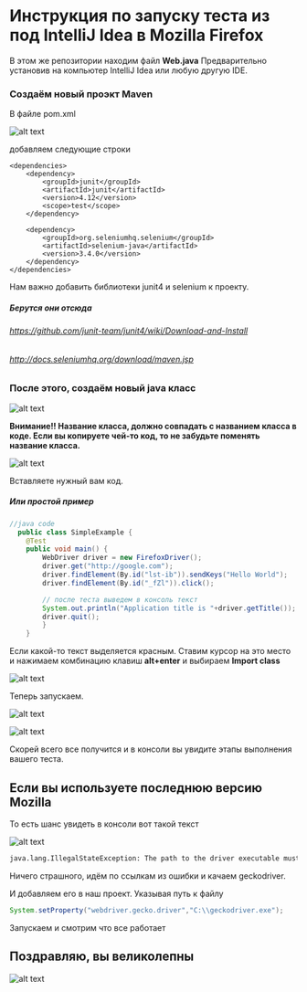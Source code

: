 # Инструкция по запуску теста из под IntelliJ Idea в Mozilla Firefox
В этом же репозитории находим файл **Web.java**
Предварительно установив на компьютер IntelliJ Idea или любую другую IDE.
### Создаём новый проэкт Maven
В файле pom.xml

![alt text](https://image.prntscr.com/image/Rb5eTubkQlausc6AtT_Lig.png)

добавляем следующие строки 

    <dependencies>
        <dependency>
            <groupId>junit</groupId>
            <artifactId>junit</artifactId>
            <version>4.12</version>
            <scope>test</scope>
        </dependency>

        <dependency>
            <groupId>org.seleniumhq.selenium</groupId>
            <artifactId>selenium-java</artifactId>
            <version>3.4.0</version>
        </dependency>
    </dependencies>


Нам важно добавить библиотеки junit4 и selenium к проекту. 
##### Берутся они отсюда
###### https://github.com/junit-team/junit4/wiki/Download-and-Install
###### http://docs.seleniumhq.org/download/maven.jsp

### После этого, создаём новый java класс
![alt text](https://image.prntscr.com/image/_ax0B-mATd2m02GD3T8mYA.png)

**Внимание!! Название класса, должно совпадать с названием класса в коде. Если вы копируете чей-то код,
то не забудьте поменять название класса.**

![alt text](https://image.prntscr.com/image/HO-JnvOWSYeHSUQqi59RNw.png)

Вставляете нужный вам код. 

##### Или простой пример

```java
//java code 
  public class SimpleExample {
    @Test
    public void main() {
        WebDriver driver = new FirefoxDriver();
        driver.get("http://google.com");
        driver.findElement(By.id("lst-ib")).sendKeys("Hello World");
        driver.findElement(By.id("_fZl")).click();

        // после теста выведем в консоль текст 
        System.out.println("Application title is "+driver.getTitle());
        driver.quit();
        }
    }
```

Если какой-то текст выделяется красным. Ставим курсор на это место и нажимаем комбинацию клавиш **alt+enter**
и выбираем **Import class**

![alt text](https://image.prntscr.com/image/_m_zC-zVRrufrc5PksBvlA.png)

Теперь запускаем.

![alt text](https://psv4.userapi.com/c612724/u2000048746/docs/2109bf71cf66/file.gif?extra=eGKwcUnrwFF6c7VEzNK495lXc9KMtWGYD9-add0Yy0VTn7H5u1heNT2fUU8W1M_XMoKAEtWUuaPDPcRfCCVo_2lxw0ch31ugV7AX8mCi7kWcnXyHNtNdxw)

![alt text](https://image.prntscr.com/image/auWLY1KrS1SrUXW9IB0Idg.png)

Скорей всего все получится и в консоли вы увидите этапы выполнения вашего теста. 

## Если вы используете последнюю версию Mozilla
То есть шанс увидеть в консоли вот такой текст

![alt text](https://image.prntscr.com/image/Tt77AIWCTGqh21XEYVc19A.png)

```html
java.lang.IllegalStateException: The path to the driver executable must be set by the webdriver.gecko.driver system property; for more information, see <https://github.com/mozilla/geckodriver>. The latest version can be downloaded from <https://github.com/mozilla/geckodriver/releases>
```
Ничего страшного, идём по ссылкам из ошибки и качаем geckodriver.

И добавляем его в наш проект. Указывая путь к файлу
```java
System.setProperty("webdriver.gecko.driver","C:\\geckodriver.exe");
```
Запускаем и смотрим что все работает

## Поздравляю, вы великолепны
![alt text](http://mirgif.com/1/koshki9.gif)
